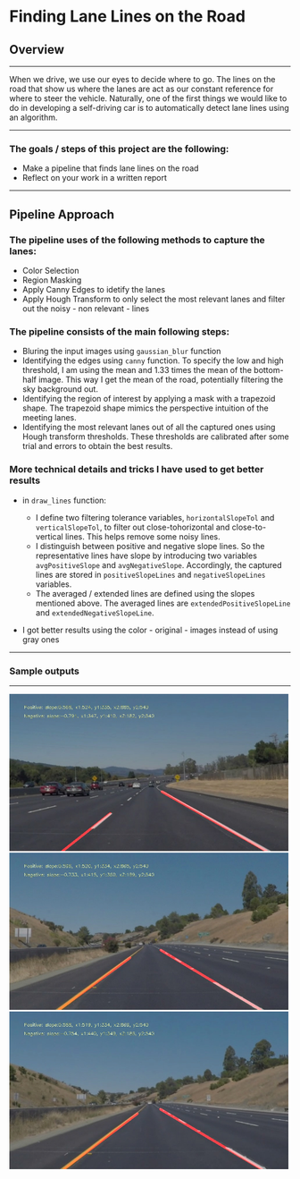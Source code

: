 # Finding Lane Lines on the Road

## Overview
---

When we drive, we use our eyes to decide where to go.  The lines on the road that show us where the lanes are act as our constant reference for where to steer the vehicle.  Naturally, one of the first things we would like to do in developing a self-driving car is to automatically detect lane lines using an algorithm.

---

### The goals / steps of this project are the following:

* Make a pipeline that finds lane lines on the road
* Reflect on your work in a written report

---

## Pipeline Approach 

### The pipeline uses of the following methods to capture the lanes: 

* Color Selection
* Region Masking
* Apply Canny Edges to idetify the lanes 
* Apply Hough Transform to only select the most relevant lanes and filter out the noisy - non relevant - lines

### The pipeline consists of the main following steps: 

* Bluring the input images using `gaussian_blur` function
* Identifying the edges using `canny` function. To specify the low and high threshold, I am using the mean and 1.33 times the mean of the bottom-half image. This way I get the mean of the road, potentially filtering the sky background out. 
* Identifying the region of interest by applying a mask with a trapezoid shape. The trapezoid shape mimics the perspective intuition of the meeting lanes. 
* Identifying the most relevant lanes out of all the captured ones using Hough transform thresholds. These thresholds are calibrated after some trial and errors to obtain the best results.

### More technical details and tricks I have used to get better results 

* in `draw_lines` function: 
  * I define two filtering tolerance variables, `horizontalSlopeTol` and `verticalSlopeTol`, to filter out close-tohorizontal and close-to-vertical lines. This helps remove some noisy lines. 
  * I distinguish between positive and negative slope lines. So the representative lines have slope by introducing two variables `avgPositiveSlope` and `avgNegativeSlope`. Accordingly, the captured lines are stored in `positiveSlopeLines` and `negativeSlopeLines` variables. 
  * The averaged / extended lines are defined using the slopes mentioned above. The averaged lines are `extendedPositiveSlopeLine` and `extendedNegativeSlopeLine`. 

* I got better results using the color -  original - images instead of using gray ones 

---
### Sample outputs

---

<img src="test_images_output/solidWhiteCurve-lanes.jpg" alt="Sample-1" style="width:500px;"/>
<img src="test_images_output/solidYellowCurve2-lanes.jpg" alt="Sample-1" style="width:500px;"/>
<img src="test_images_output/whiteCarLaneSwitch-lanes.jpg" alt="Sample-1" style="width:500px;"/>
